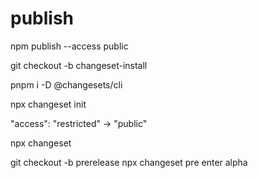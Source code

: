 # publish

npm publish --access public

git checkout -b changeset-install

pnpm i -D @changesets/cli

npx changeset init

"access": "restricted" -> "public"


npx changeset


git checkout -b prerelease
npx changeset pre enter alpha
